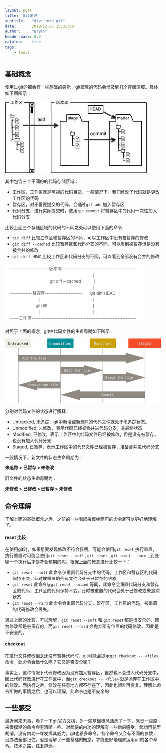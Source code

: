 ```yaml
---
layout: post
title: 'Git笔记'
subtitle:   "dive into git"
date:       2018-12-23 15:31:00
author:     "Bryan"
header-mask: 0.3
catalog:    true
tags:
    - tools
---
```


## 基础概念

使用过git的都会有一些基础的感觉，git管理的代码会涉及到几个存储区域。具体如下图所示：

![repository](/img/in-post/git/repository.jpeg)

其中包含三个不同的的代码存储区域：

- 工作区，工作区就是可视的代码目录。一般情况下，我们修改了代码就是更改工作区的代码
- 暂存区，对于需要提交的代码，会通过`git add` 加入暂存区
- 代码分支，进行实际提交时，使用`git commit` 将暂存区中的代码一次性加入代码分支

比较上面三个存储区域的代码的不同之处可以使用下面的命令：

- `git diff` 比较工作区和暂存区的不同，可以工作区中没有被暂存的修改
- `git diff --cached` 比较暂存区和代码分支的不同，可以看到被暂存但是没有被合并的修改
- `git diff HEAD` 比较工作区和代码分支的不同，可以看到全部没有合并的修改

![diff](/img/in-post/git/diff.png)

对照于上面的概念，git中代码文件的生命周期如下所示：

![lifecycle](/img/in-post/git/lifecycle.png)

分别对代码文件的状态进行解释：

- Untracked,  未追踪，git中新增或新删除的代码文件就处于未追踪状态。
- Unmodified, 未修改，表示代码已经被合并进代码分支，是最终状态
- Modified, 已修改，表示工作区中的代码文件已经被修改，但是没有被暂存，也没有加入代码分支
- Staged, 已暂存，表示工作区中的代码文件已经被暂存，准备合并进代码分支

一般情况下，新文件的状态生命周期为：

**未追踪 > 已暂存 > 未修改**

旧文件的状态生命周期为：

**未修改 > 已修改 > 已暂存 > 未修改**

## 命令理解

了解上面的基础概念之后，之前的一些看起来模棱两可的命令就可以更好地理解了。

#### reset 比较

在使用git时，如果想要发现修改不符合预期，可能会使用`git reset` 执行重置，执行重置时可能会使用`git reset --soft` , `git reset` , `git reset --hard` , 到底哪一个执行后才是符合预期的呢。根据上面的概念进行比较一下：

- `git reset --soft` 此命令仅重置代码分支中的代码，工作区和暂存区的代码保持不变，此时被重置的代码文件会处于已暂存的状态
- `git reset` 此命令与`git reset --mixed` 等同，此命令会重置代码分支和暂存区的代码，工作区的代码保持不变，此时被重置的代码会处于已修改或未追踪状态
- `git reset --hard` 此命令会重置代码分支，暂存区，工作区的代码，被重置的代码修改会丢失。

通过上面的比较，可以理解，`git reset --soft` 和 `git reset` 都是很安全的，因为修改都是被保存的，而`git reset --hard` 会抛弃所有位置的代码修改，因此是不安全的。

#### checkout

在进行文件修改但是还没有暂存代码时，git可能会提示`git checkout -- <file>` 命令，此命令会做什么呢？它又是否安全呢？

事实上，这种情况下代码修改因为没有加入暂存区，自然也不会进入代码分支中，因此代码修改进行在工作区中，而`git checkout -- <file>` 就是抛弃在工作区中的修改。而执行之后，修改在任意地方都不存在了，因此也很难再恢复。理解此命令所做的事情之后，也可以理解，此命令也是不安全的

## 一些感受

最近闲来无事，看了一下[git官方文档](https://git-scm.com/book/zh/v2/%E8%B5%B7%E6%AD%A5-%E5%85%B3%E4%BA%8E%E7%89%88%E6%9C%AC%E6%8E%A7%E5%88%B6)，对一些基础概念熟悉了一下，感觉一些原来很模糊的命令会更清晰一些。对武侠的内功的理解有一些新的感受，武功再花里胡哨，没有内功一样发挥其威力。git也很多命令，各个命令又会有不同的参数，没办法全部记住，但是理解了一些基础的概念，才能更好地理解运用git的各个命令。技术之路，任重道远。